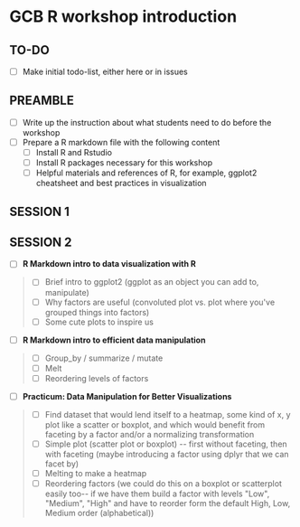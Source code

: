 # GCB R workshop introduction

## TO-DO

+ [ ] Make initial todo-list, either here or in issues

## PREAMBLE
+ [ ] Write up the instruction about what students need to do before the workshop
+ [ ] Prepare a R markdown file with the following content
  + [ ] Install R and Rstudio
  + [ ] Install R packages necessary for this workshop
  + [ ] Helpful materials and references of R, for example, ggplot2 cheatsheet and best practices in visualization

## SESSION 1

## SESSION 2 
+  [ ] **R Markdown intro to data visualization with R**
> +  [ ] Brief intro to ggplot2 (ggplot as an object you can add to, manipulate)
> + [ ] Why factors are useful (convoluted plot vs. plot where you've grouped things into factors)
> + [ ] Some cute plots to inspire us
+ [ ] **R Markdown intro to efficient data manipulation**
> + [ ]  Group_by / summarize / mutate
> + [ ]  Melt
> + [ ] Reordering levels of factors
+ [ ] **Practicum: Data Manipulation for Better Visualizations**
> + [ ] Find dataset that would lend itself to a heatmap, some kind of x, y plot like a scatter or boxplot, and which would benefit from faceting by a factor and/or a normalizing transformation  
> + [ ] Simple plot (scatter plot or boxplot) -- first without faceting, then with faceting (maybe introducing a factor using dplyr that we can facet by)
>  + [ ] Melting to make a heatmap 
>  + [ ] Reordering factors (we could do this on a boxplot or scatterplot easily too-- if we have them build a factor with levels "Low", "Medium", "High" and have to reorder form the default High, Low, Medium order (alphabetical))
